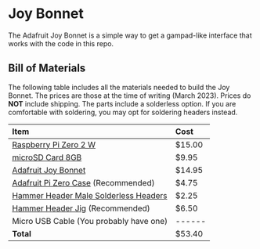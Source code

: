 # Joy Bonnet

The Adafruit Joy Bonnet is a simple way to get a gampad-like interface
that works with the code in this repo.

## Bill of Materials

The following table includes all the materials needed to build the Joy Bonnet.
The prices are those at the time of writing (March 2023). Prices do **NOT**
include shipping. The parts include a solderless option. If you are comfortable
with soldering, you may opt for soldering headers instead.

| Item | Cost |
|:---|:---|
| [Raspberry Pi Zero 2 W][Pi]                      | $15.00 |
| [microSD Card 8GB][microSD]                      |  $9.95 |
| [Adafruit Joy Bonnet][JoyBonnet]                 | $14.95 |
| [Adafruit Pi Zero Case][Case] (Recommended)      |  $4.75 |
| [Hammer Header Male Solderless Headers][Headers] |  $2.25 |
| [Hammer Header Jig][Jig] (Recommended)           |  $6.50 |
| Micro USB Cable (You probably have one)          | ------ |
| **Total**                                        | $53.40 |

[Pi]: https://www.adafruit.com/product/5291
[microSD]: https://www.adafruit.com/product/1294
[JoyBonnet]: https://www.adafruit.com/product/3464
[Case]: https://www.adafruit.com/product/3252
[Headers]: https://www.adafruit.com/product/3662
[Jig]: https://www.adafruit.com/product/3413
